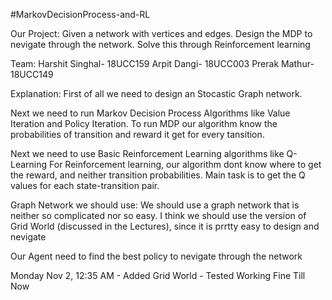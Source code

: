 #MarkovDecisionProcess-and-RL

Our Project: Given a network with vertices and edges. Design the MDP to nevigate through the network. 
            Solve this through Reinforcement learning

Team:
Harshit Singhal- 18UCC159
Arpit Dangi- 18UCC003
Prerak Mathur- 18UCC149

Explanation:
First of all we need to design an Stocastic Graph network. 

Next we need to run Markov Decision Process Algorithms like Value Iteration and Policy Iteration. 
To run MDP our algorithm know the probabilities of transition and reward it get for every tansition.

Next we need to use Basic Reinforcement Learning algorithms like Q-Learning
For Reinforcement learning, our algorithm dont know where to get the reward, and neither transition probabilities.
Main task is to get the Q values for each state-transition pair.

Graph Network we should use:
We should use a graph network that is neither so complicated nor so easy.
I think we should use the version of Grid World (discussed in the Lectures), since it is prrtty easy to design and nevigate


Our Agent need to find the best policy to nevigate through the network

Monday Nov 2, 12:35 AM  - Added Grid World - Tested Working Fine Till Now 
